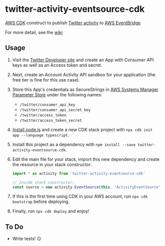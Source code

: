# twitter-activity-eventsource-cdk
[AWS CDK](https://aws.amazon.com/cdk/) construct to publish [Twitter activity](https://developer.twitter.com/en/docs/accounts-and-users/subscribe-account-activity/overview) to [AWS EventBridge](https://aws.amazon.com/eventbridge/)

For more detail, see the [wiki](https://github.com/pofallon/twitter-activity-eventsource-cdk/wiki)

## Usage

1.  Visit the [Twitter Developer site](https://developer.twitter.com) and create an App with Consumer API keys as well as an Access token and secret.

1.  Next, create an Account Activity API sandbox for your application (the free tier is fine for this use case).

1.  Store this App's credentials as SecureStrings in [AWS Systems Manager Parameter Store](https://docs.aws.amazon.com/systems-manager/latest/userguide/systems-manager-parameter-store.html) under the following names:

    * `/twitter/consumer_api_key` 
    * `/twitter/consumer_api_secret_key`
    * `/twitter/access_token` 
    * `/twitter/access_token_secret`

1.  [Install node.js](https://nodejs.org/en/download/) and create a new CDK stack project with `npx cdk init app --language typescript`.

1.  Install this project as a dependency with `npm install --save twitter-activity-eventsource-cdk`.

1.  Edit the main file for your stack, import this new dependency and create the resource in your stack constructor:

    ```typescript
    import * as activity from 'twitter-activity-eventsource-cdk'
    
    // Inside stack constructor:
    const source = new activity.EventSource(this, 'ActivityEventSource')
    ```

1.  If this is the first time using CDK in your AWS account, run `npx cdk bootstrap` before deploying.

1.  Finally, run `npx cdk deploy` and enjoy!

## To Do

* Write tests! :neutral_face:
